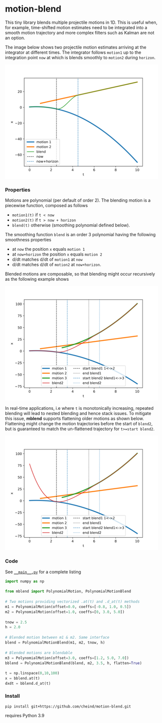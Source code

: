 # motion-blend

This tiny library blends multiple projectile motions in 1D. This is useful when, for example, time-shifted motion estimates need to be integrated into a smooth motion trajectory and more complex filters such as Kalman are not an option. 

The image below shows two projectile motion estimates arriving at the integrator at different times. The integrator follows `motion1` up to the integration point `now` at which is blends smoothly to `motion2` during `horizon`.

<div align="center">
  <img src=./etc/simple.svg>
</div>

### Properties

Motions are polynomial (per default of order 2). The blending motion is a piecewise function, composed as follows
 - `motion1(t)` if `t < now`
 - `motion2(t)` if  `t > now + horizon`
  - `blend(t)` otherwise (smoothing polynomial defined below).

The smoothing function `blend` is an order 3 polynomial having the following smoothness properties
 - at `now` the position `x` equals `motion 1`
 - at `now+horizon` the position `x` equals `motion 2`
 - d/dt matches d/dt of `motion1` at `now`
 - d/dt matches d/dt of `motion2` at `now+horizon`.

Blended motions are composable, so that blending might occur recursively as the following example shows

<div align="center">
  <img src=./etc/double-blend-flatten=False.svg>
</div>

In real-time applications, i.e where `t` is monotonically increasing, repeated blending will lead to nested blending and hence stack issues. To mitigate this issue, **mblend** supports flattening older motions as shown below. Flattening might change the motion trajectories before the start of `blend2`, but is guaranteed to match the un-flattened trajectory for `t>=start blend2`.

<div align="center">
  <img src=./etc/double-blend-flatten=True.svg>
</div>


### Code
See [`__main__.py`](mblend/__main__.py) for a complete listing

```python
import numpy as np

from mblend import PolynomialMotion, PolynomialMotionBlend

# Two motions providing vectorized .at(t) and .d_at(t) methods
m1 = PolynomialMotion(offset=0.0, coeffs=[-0.8, 1.0, 0.5])
m2 = PolynomialMotion(offset=1.0, coeffs=[0, 3.0, 5.0])

tnow = 2.5
h = 2.0

# Blended motion between m1 & m2. Same interface
blend = PolynomialMotionBlend(m1, m2, tnow, h)

# Blended motions are blendable
m3 = PolynomialMotion(offset=3.0, coeffs=[1.2, 5.0, 7.0])
bblend = PolynomialMotionBlend(blend, m2, 3.5, h, flatten=True)

t = np.linspace(0,10,100)
x = bblend.at(t)
dxdt = bblend.d_at(t)
``` 

### Install
```
pip install git+https://github.com/cheind/motion-blend.git
```
requires Python 3.9
